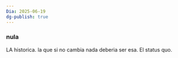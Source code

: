 ```yaml
---
Dia: 2025-06-19
dg-publish: true
---
```

### nula
LA historica. la que si no cambia nada deberia ser esa. El status quo.
